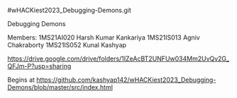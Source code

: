 #wHACKiest2023_Debugging-Demons.git

Debugging Demons

Members:
1MS21AI020 Harsh Kumar Kankariya
1MS21IS013 Agniv Chakraborty
1MS21IS052 Kunal Kashyap

https://drive.google.com/drive/folders/1IZeAcBT2UNFUw034Mm2UvQv2G_QFJm-P?usp=sharing

Begins at https://github.com/kashyap142/wHACKiest2023_Debugging-Demons/blob/master/src/index.html
